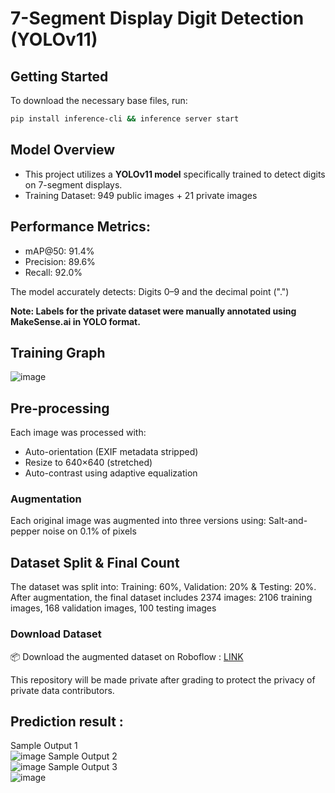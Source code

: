 # 7-Segment Display Digit Detection (YOLOv11)

## Getting Started

To download the necessary base files, run:

```bash
pip install inference-cli && inference server start
```
## Model Overview
* This project utilizes a **YOLOv11 model** specifically trained to detect digits on 7-segment displays.
* Training Dataset: 949 public images + 21 private images

## Performance Metrics:
* mAP@50: 91.4%
* Precision: 89.6%
* Recall: 92.0%

The model accurately detects: Digits 0–9 and the decimal point (".")

**Note: Labels for the private dataset were manually annotated using MakeSense.ai in YOLO format.**

## Training Graph
 ![image](https://github.com/user-attachments/assets/0966e9c9-c67c-4c44-8203-63e9c3b9a631)
 

## Pre-processing
Each image was processed with:
* Auto-orientation (EXIF metadata stripped)
* Resize to 640×640 (stretched)
* Auto-contrast using adaptive equalization

### Augmentation
Each original image was augmented into three versions using: Salt-and-pepper noise on 0.1% of pixels

## Dataset Split & Final Count
The dataset was split into: Training: 60%, Validation: 20% & Testing: 20%.     
After augmentation, the final dataset includes 2374 images: 2106 training images, 168 validation images, 100 testing images

### Download Dataset
📦 Download the augmented dataset on Roboflow : [LINK](https://app.roboflow.com/ds/kaAzg6kmsp?key=T7rW9qSNWS) 

This repository will be made private after grading to protect the privacy of private data contributors.

## Prediction result : 
Sample Output 1    
![image](https://github.com/user-attachments/assets/5a352e44-8623-4468-ae74-55b8cc30babd)
Sample Output 2    
![image](https://github.com/user-attachments/assets/b8b27b6d-9178-42fa-9f48-04841a518a83)
Sample Output 3    
![image](https://github.com/user-attachments/assets/46c26d7a-59fd-4e7d-9f40-df85b2e592ca)

